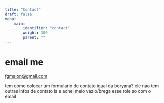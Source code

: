 ```yaml
---
title: "Contact"
draft: false
menu:
    main:
        identifier: "contact"
        weight: 300
        parent: ""
---
```


# email me

fgmaion@gmail.com

tem como colocar um formulario de contato igual da boryana? ele nao tem outras infos de contato la e achei meio vazio/brega esse role so com o email
